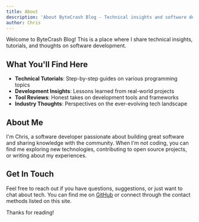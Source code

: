```yaml
---
title: About
description: 'About ByteCrash Blog - Technical insights and software development'
author: Chris
---
```


Welcome to ByteCrash Blog! This is a place where I share technical insights, tutorials, and thoughts on software development.

## What You'll Find Here

- **Technical Tutorials**: Step-by-step guides on various programming topics
- **Development Insights**: Lessons learned from real-world projects
- **Tool Reviews**: Honest takes on development tools and frameworks
- **Industry Thoughts**: Perspectives on the ever-evolving tech landscape

## About Me

I'm Chris, a software developer passionate about building great software and sharing knowledge with the community. When I'm not coding, you can find me exploring new technologies, contributing to open source projects, or writing about my experiences.

## Get In Touch

Feel free to reach out if you have questions, suggestions, or just want to chat about tech. You can find me on [GitHub](https://github.com/bytecrash) or connect through the contact methods listed on this site.

Thanks for reading!
